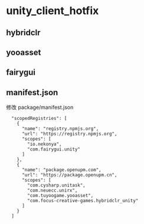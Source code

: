 # unity_client_hotfix
## hybridclr
## yooasset
## fairygui


## manifest.json
修改 package/manifest.json
```
  "scopedRegistries": [
    {
      "name": "registry.npmjs.org",
      "url": "https://registry.npmjs.org",
      "scopes": [
        "io.nekonya",
        "com.fairygui.unity"
      ]
    },
    {
      "name": "package.openupm.com",
      "url": "https://package.openupm.cn",
      "scopes": [
        "com.cysharp.unitask",
        "com.neuecc.unirx",
        "com.tuyoogame.yooasset",
        "com.focus-creative-games.hybridclr_unity"
      ]
    }
  ]
```
